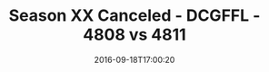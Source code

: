 ---
title: Season XX Canceled - DCGFFL - 4808 vs 4811
teams_score:
- team: 4808
  score:
- team: 4811
  score: 26
mvp: K. McKinney (Ash); J. Anderson (Black)
game-ball: J. Rowe (Ash); T. Williams (Black)
sportsperson: ''
season: 13
week: 2
date: '2016-09-18T17:00:20'
pageid: season-13-week-2-september-18-2016-4808-vs-4811
---